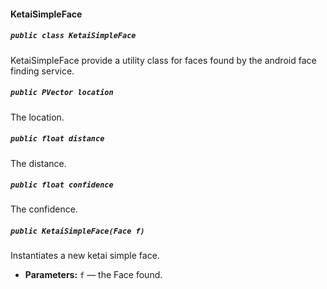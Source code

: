 #### KetaiSimpleFace

##### `public class KetaiSimpleFace`

KetaiSimpleFace provide a utility class for faces found by the android face finding service.

##### `public PVector location`

The location.

##### `public float distance`

The distance.

##### `public float confidence`

The confidence.

##### `public KetaiSimpleFace(Face f)`

Instantiates a new ketai simple face.

 * **Parameters:** `f` — the Face found.
